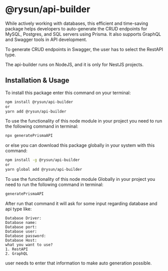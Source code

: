# @rysun/api-builder

While actively working with databases, this efficient and time-saving package helps developers to auto-generate the CRUD endpoints for MySQL, Postgres, and SQL servers using Prisma. It also supports GraphQL and Swagger tools in API development.  

To generate CRUD endpoints in Swagger, the user has to select the RestAPI type.  

The api-builder runs on NodeJS, and it is only for NestJS projects.

## Installation & Usage

To install this package enter this command on your terminal:
```bash
npm install @rysun/api-builder
or
yarn add @rysun/api-builder
```

To use the functionality of this node module in your project you need to run the following command in terminal:
```bash
npx generatePrismaAPI
```

or else you can download this package globally in your system with this command:
```bash
npm install -g @rysun/api-builder
or
yarn global add @rysun/api-builder
```

To use the functionality of this node module Globally in your project you need to run the following command in terminal:
```bash
generatePrismaAPI
```

After run that command it will ask for some input regarding database and api type like:
```
Database Driver:
Database name:
Database port:
Database user:
Database password:
Database Host:
what you want to use?
1. RestAPI
2. GraphQL
```

user needs to enter that information to make auto generation possible.
